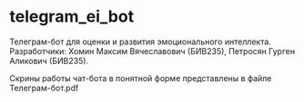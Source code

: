 # telegram_ei_bot

Телеграм-бот для оценки и развития эмоционального интеллекта.
Разработчики: Хомин Максим Вячеславович (БИВ235), Петросян Гурген Аликович (БИВ235).

Скрины работы чат-бота в понятной форме представлены в файле Телеграм-бот.pdf
